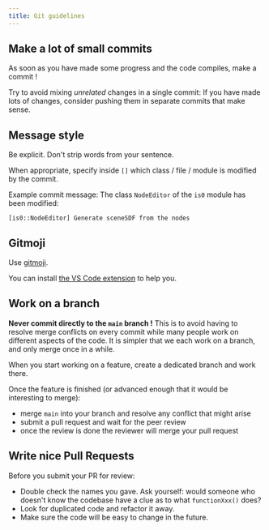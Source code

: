 ```yaml
---
title: Git guidelines
---
```


## Make a lot of small commits

As soon as you have made some progress and the code compiles, make a commit !

Try to avoid mixing _unrelated_ changes in a single commit: If you have made lots of changes, consider pushing them in separate commits that make sense.

## Message style

Be explicit. Don't strip words from your sentence.

When appropriate, specify inside `[]` which class / file / module is modified by the commit.

Example commit message: The class `NodeEditor` of the `is0` module has been modified:

```
[is0::NodeEditor] Generate sceneSDF from the nodes
```

## Gitmoji

Use [gitmoji](https://youtu.be/uBLWVxnPLP4).

You can install [the VS Code extension](https://marketplace.visualstudio.com/items?itemName=seatonjiang.gitmoji-vscode) to help you.

## Work on a branch

**Never commit directly to the `main` branch !** This is to avoid having to resolve merge conflicts on every commit while many people work on different aspects of the code. It is simpler that we each work on a branch, and only merge once in a while.

When you start working on a feature, create a dedicated branch and work there.

Once the feature is finished (or advanced enough that it would be interesting to merge):

- merge `main` into your branch and resolve any conflict that might arise
- submit a pull request and wait for the peer review
- once the review is done the reviewer will merge your pull request

## Write nice Pull Requests

Before you submit your PR for review:

- Double check the names you gave. Ask yourself: would someone who doesn't know the codebase have a clue as to what `functionXxx()` does?
- Look for duplicated code and refactor it away.
- Make sure the code will be easy to change in the future.
